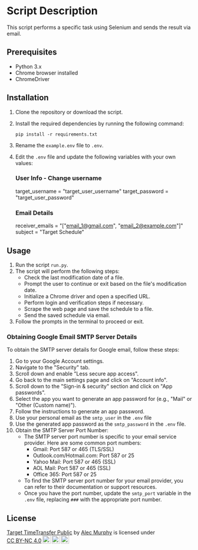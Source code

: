 # Script Description

This script performs a specific task using Selenium and sends the result via email.

## Prerequisites

- Python 3.x
- Chrome browser installed
- ChromeDriver

## Installation

1. Clone the repository or download the script.
2. Install the required dependencies by running the following command:
   ```
   pip install -r requirements.txt
   ```
3. Rename the `example.env` file to `.env`.
4. Edit the `.env` file and update the following variables with your own values:

   ### User Info - Change username
   target_username = "target_user_username"
   target_password = "target_user_password"

   ### Email Details
   receiver_emails = "["email_1@gmail.com", "email_2@example.com"]"
   subject = "Target Schedule"

## Usage

1. Run the script `run.py`.
2. The script will perform the following steps:
   - Check the last modification date of a file.
   - Prompt the user to continue or exit based on the file's modification date.
   - Initialize a Chrome driver and open a specified URL.
   - Perform login and verification steps if necessary.
   - Scrape the web page and save the schedule to a file.
   - Send the saved schedule via email.
3. Follow the prompts in the terminal to proceed or exit.

### Obtaining Google Email SMTP Server Details

To obtain the SMTP server details for Google email, follow these steps:

1. Go to your Google Account settings.
2. Navigate to the "Security" tab.
3. Scroll down and enable "Less secure app access".
4. Go back to the main settings page and click on "Account info".
5. Scroll down to the "Sign-in & security" section and click on "App passwords".
6. Select the app you want to generate an app password for (e.g., "Mail" or "Other (Custom name)").
7. Follow the instructions to generate an app password.
8. Use your personal email as the `smtp_user` in the `.env` file
9. Use the generated app password as the `smtp_password` in the `.env` file.
10. Obtain the SMTP Server Port Number:
    - The SMTP server port number is specific to your email service provider. Here are some common port numbers:
        - Gmail: Port 587 or 465 (TLS/SSL)
        - Outlook.com/Hotmail.com: Port 587 or 25
        - Yahoo Mail: Port 587 or 465 (SSL)
        - AOL Mail: Port 587 or 465 (SSL)
        - Office 365: Port 587 or 25
    - To find the SMTP server port number for your email provider, you can refer to their documentation or support resources.
    - Once you have the port number, update the `smtp_port` variable in the `.env` file, replacing `###` with the appropriate port number.


## License

<p xmlns:cc="http://creativecommons.org/ns#" xmlns:dct="http://purl.org/dc/terms/"><a property="dct:title" rel="cc:attributionURL" href="https://github.com/YelloNolo/Target-TimeTransfer-Public">Target TimeTransfer Public</a> by <a rel="cc:attributionURL dct:creator" property="cc:attributionName" href="https://www.yello.page">Alec Murphy</a> is licensed under <a href="http://creativecommons.org/licenses/by-nc/4.0/?ref=chooser-v1" target="_blank" rel="license noopener noreferrer" style="display:inline-block;">CC BY-NC 4.0<img style="height:22px!important;margin-left:3px;vertical-align:text-bottom;" src="https://mirrors.creativecommons.org/presskit/icons/cc.svg?ref=chooser-v1"><img style="height:22px!important;margin-left:3px;vertical-align:text-bottom;" src="https://mirrors.creativecommons.org/presskit/icons/by.svg?ref=chooser-v1"><img style="height:22px!important;margin-left:3px;vertical-align:text-bottom;" src="https://mirrors.creativecommons.org/presskit/icons/nc.svg?ref=chooser-v1"></a></p>